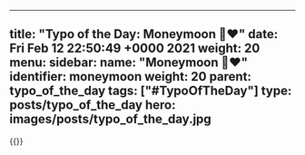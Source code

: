 
---
title: "Typo of the Day: Moneymoon 💸♥️"
date: Fri Feb 12 22:50:49 +0000 2021
weight: 20
menu:
  sidebar:
    name: "Moneymoon 💸♥️"
    identifier: moneymoon
    weight: 20
    parent: typo_of_the_day
tags: ["#TypoOfTheDay"]
type: posts/typo_of_the_day
hero: images/posts/typo_of_the_day.jpg
---


{{<tweet user="mariatta" id="1360360739337216001">}}

